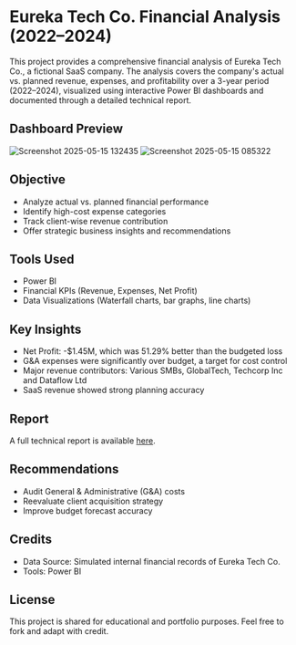#  Eureka Tech Co. Financial Analysis (2022–2024)

This project provides a comprehensive financial analysis of Eureka Tech Co., a fictional SaaS company. The analysis covers the company's actual vs. planned revenue, expenses, and profitability over a 3-year period (2022–2024), visualized using interactive Power BI dashboards and documented through a detailed technical report.

## Dashboard Preview
![Screenshot 2025-05-15 132435](https://github.com/user-attachments/assets/a8016c23-aa08-4930-8920-fdaf3ecd1ad8)
![Screenshot 2025-05-15 085322](https://github.com/user-attachments/assets/87731829-9de4-4abb-b000-7f0e38a8644a)





## Objective
- Analyze actual vs. planned financial performance
- Identify high-cost expense categories
- Track client-wise revenue contribution
- Offer strategic business insights and recommendations

## Tools Used

- Power BI
- Financial KPIs (Revenue, Expenses, Net Profit)
- Data Visualizations (Waterfall charts, bar graphs, line charts)

## Key Insights

- Net Profit: -$1.45M, which was 51.29% better than the budgeted loss
- G&A expenses were significantly over budget, a target for cost control
- Major revenue contributors: Various SMBs, GlobalTech, Techcorp Inc and Dataflow Ltd
- SaaS revenue showed strong planning accuracy
## Report

A full technical report is available [here](reports/technical_report.md).


## Recommendations

- Audit General & Administrative (G&A) costs
- Reevaluate client acquisition strategy
- Improve budget forecast accuracy

## Credits

- Data Source: Simulated internal financial records of Eureka Tech Co.
- Tools: Power BI

## License

This project is shared for educational and portfolio purposes. Feel free to fork and adapt with credit.
